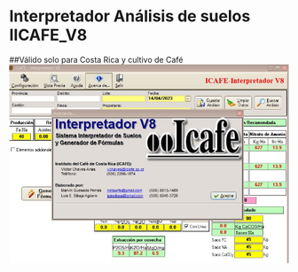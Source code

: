 # Interpretador Análisis de suelos IICAFE_V8

##Válido solo para Costa Rica y cultivo de Café
![Image_text](https://github.com/agronomista/Interpretador_IICAFE_V8/blob/main/photo_2023-04-14_13-27-17.jpg)
